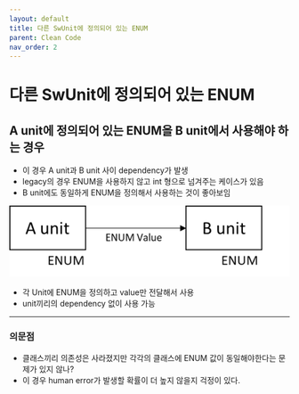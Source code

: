 ```yaml
---
layout: default
title: 다른 SwUnit에 정의되어 있는 ENUM
parent: Clean Code
nav_order: 2
---
```


# 다른 SwUnit에 정의되어 있는 ENUM

## A unit에 정의되어 있는 ENUM을 B unit에서 사용해야 하는 경우

- 이 경우 A unit과 B unit 사이 dependency가 발생
- legacy의 경우 ENUM을 사용하지 않고 int 형으로 넘겨주는 케이스가 있음
- B unit에도 동일하게 ENUM을 정의해서 사용하는 것이 좋아보임

![Untitled](../../assets/images/clean_code/1_Untitled.png)

- 각 Unit에 ENUM을 정의하고 value만 전달해서 사용
- unit끼리의 dependency 없이 사용 가능  

---


### 의문점

- 클래스끼리 의존성은 사라졌지만 각각의 클래스에 ENUM 값이 동일해야한다는 문제가 있지 않나?
- 이 경우 human error가 발생할 확률이 더 높지 않을지 걱정이 있다.